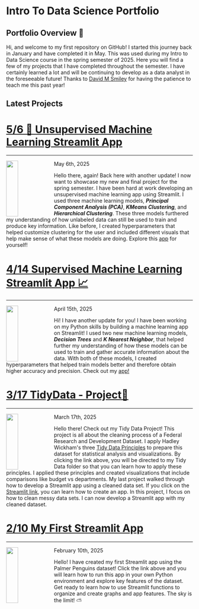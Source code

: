 # Intro To Data Science Portfolio
## Portfolio Overview 📜
Hi, and welcome to my first repository on GitHub! I started this journey back in January and have completed it in May. This was used during my Intro to Data Science course in the spring semester of 2025. Here you will find a few of my projects that I have completed throughout the semester. I have certainly learned a lot and will be continuing to develop as a data analyst in the foreseeable future! Thanks to [David M Smiley](https://dmsmiley.github.io/) for having the patience to teach me this past year!

## Latest Projects
# [5/6 🧠 Unsupervised Machine Learning Streamlit App](https://github.com/nat-foerch/Gonzalez--Data-Science-Portfolio/tree/main/MLUnsupervisedApp)
<hr>
<img align="left" width="230" height="150" src="https://anubrain.com/wp-content/uploads/2023/04/Black-White-Simple-Photo-How-AI-Take-Over-the-World-YouTube-Thumbnail.jpg" style="width: 25%;" />

May 6th, 2025

Hello there, again! Back here with another update! I now want to showcase my new and final project for the spring semester. I have been hard at work developing an unsupervised machine learning app using Streamlit. I used three machine learning models, ***Principal Component Analysis (PCA)***, ***KMeans Clustering***, and ***Hierarchical Clustering***. These three models furthered my understanding of how unlabeled data can still be used to train and produce key information. Like before, I created hyperparameters that helped customize clustering for the user and included different visuals that help make sense of what these models are doing. Explore this [app](https://foerchuml.streamlit.app/) for yourself!

# [4/14 Supervised Machine Learning Streamlit App 📈 ](https://github.com/nat-foerch/Gonzalez--Data-Science-Portfolio/tree/main/MLStreamlitApp)
<hr>
<img align="left" width="230" height="150" src="https://miro.medium.com/v2/resize:fit:1400/1*c_fiB-YgbnMl6nntYGBMHQ.jpeg" style="width: 25%;" />

April 15th, 2025

Hi! I have another update for you! I have been working on my Python skills by building a machine learning app on Streamlit! I used two new machine learning models, ***Decision Trees*** and ***K Nearest Neighbor***, that helped further my understanding of how these models can be used to train and gather accurate information about the data. With both of these models, I created hyperparameters that helped train models better and therefore obtain higher accuracy and precision. Check out my [app!](https://foerchml.streamlit.app/)


# [3/17 TidyData - Project🧹 ](https://github.com/nat-foerch/Gonzalez--Data-Science-Portfolio/tree/main/TidyData-Project)

<hr>
<img align="left" width="230" height="150" src="https://assets.nationbuilder.com/drmikekatz/pages/21/attachments/original/1698609703/money_government_pic_10-29-23_b.jpg?1698609703" style="width: 25%;" />

March 17th, 2025

Hello there! Check out my Tidy Data Project! This project is all about the cleaning process of a Federal Research and Development Dataset. I apply Hadley Wickham's three [Tidy Data Principles](https://vita.had.co.nz/papers/tidy-data.pdf) to prepare this dataset for statistical analysis and visualizations. By clicking the link above, you will be directed to my Tidy Data folder so that you can learn how to apply these principles. I applied these principles and created visualizations that include comparisons like budget vs departments. My last project walked through how to develop a Streamlit app using a cleaned data set. If you click on the [Streamlit link](https://github.com/nat-foerch/Gonzalez--Data-Science-Portfolio/tree/main/basic_streamlit-app), you can learn how to create an app. In this project, I focus on how to clean messy data sets. I can now develop a Streamlit app with my cleaned dataset. 

# [2/10 My First Streamlit App](https://github.com/nat-foerch/Gonzalez--Data-Science-Portfolio/tree/main/basic_streamlit-app)
<hr>
<img align="left" width="230" height="150" src="https://encrypted-tbn0.gstatic.com/images?q=tbn:ANd9GcSVPOrpeD3cmRtuqhXOmQVpCHVbBgoLqZmXsg&s" style="width: 25%;" />

February 10th, 2025

Hello! I have created my first Streamlit app using the Palmer Penguins dataset! Click the link above and you will learn how to run this app in your own Python environment and explore key features of the dataset. Get ready to learn how to use Streamlit functions to organize and create graphs and app features. The sky is the limit! ⛅
